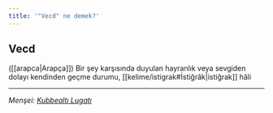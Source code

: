 ```yaml
---
title: '"Vecd" ne demek?'
---
```


## Vecd
([[arapca|Arapça]]) Bir şey karşısında duyulan hayranlık veya sevgiden dolayı kendinden geçme durumu, [[kelime/istigrak#İstiğrâk|istiğrak]] hâli

---
*Menşei: [Kubbealtı Lugatı](https://www.lugatim.com/s/Vecit)*